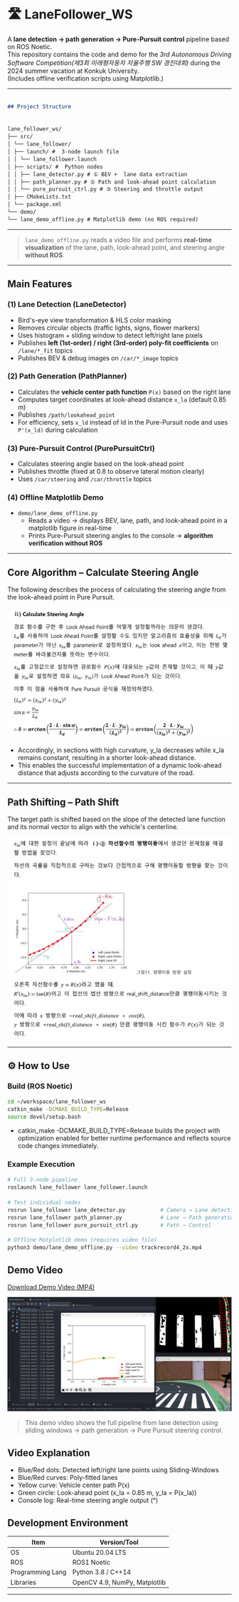 # 🛣️ LaneFollower_WS

A **lane detection → path generation → Pure-Pursuit control** pipeline based on ROS Noetic.  
This repository contains the code and demo for the *3rd Autonomous Driving Software Competition(제3회 미래형자동차 자율주행 SW 경진대회)* during the 2024 summer vacation at Konkuk University.  
(Includes offline verification scripts using Matplotlib.)

---
```markdown

## Project Structure


lane_follower_ws/
├── src/
│ └── lane_follower/
│ ├── launch/ #  3-node launch file
│ │ └── lane_follower.launch
│ ├── scripts/ #  Python nodes
│ │ ├── lane_detector.py # ① BEV +  lane data extraction
│ │ ├── path_planner.py # ② Path and look-ahead point calculation
│ │ └── pure_pursuit_ctrl.py # ③ Steering and throttle output
│ ├── CMakeLists.txt
│ └── package.xml
└── demo/
└── lane_demo_offline.py # Matplotlib demo (no ROS required)
```

---
> `lane_demo_offline.py` reads a video file and performs **real-time visualization** of the lane, path, look-ahead point, and steering angle **without ROS**.

---

## Main Features

### (1) Lane Detection (LaneDetector)
* Bird's-eye view transformation & HLS color masking  
* Removes circular objects (traffic lights, signs, flower markers)  
* Uses histogram + sliding window to detect left/right lane pixels  
* Publishes **left (1st-order) / right (3rd-order) poly-fit coefficients** on `/lane/*_fit` topics  
* Publishes BEV & debug images on `/car/*_image` topics  

### (2) Path Generation (PathPlanner)
* Calculates the **vehicle center path function** `P(x)` based on the right lane  
* Computes target coordinates at look-ahead distance `x_la` (default 0.85 m)  
* Publishes `/path/lookahead_point`  
* For efficiency, sets `x_ld` instead of ld in the Pure-Pursuit node and uses `P'(x_ld)` during calculation  

### (3) Pure-Pursuit Control (PurePursuitCtrl)
* Calculates steering angle based on the look-ahead point  
* Publishes throttle (fixed at 0.8 to observe lateral motion clearly)  
* Uses `/car/steering` and `/car/throttle` topics 

### (4) Offline Matplotlib Demo
* `demo/lane_demo_offline.py`  
  * Reads a video → displays BEV, lane, path, and look-ahead point in a matplotlib figure in real-time  
  * Prints Pure-Pursuit steering angles to the console → **algorithm verification without ROS**

---

##  Core Algorithm – Calculate Steering Angle

The following describes the process of calculating the steering angle from the look-ahead point in Pure Pursuit.

![Steering Angle Formula](./docs/steering_formula.png)

- Accordingly, in sections with high curvature, y_la  decreases while x_la remains constant, resulting in a shorter look-ahead distance.
- This enables the successful implementation of a dynamic look-ahead distance that adjusts according to the curvature of the road.
---

##  Path Shifting – Path Shift

The target path is shifted based on the slope of the detected lane function and its normal vector to align with the vehicle's centerline.

![Path Shift Explanation](./docs/path_shift.png)

---

## ⚙ How to Use

###  Build (ROS Noetic)

```bash
cd ~/workspace/lane_follower_ws
catkin_make -DCMAKE_BUILD_TYPE=Release
source devel/setup.bash
```
- catkin_make -DCMAKE_BUILD_TYPE=Release builds the project with optimization enabled for better runtime performance and reflects source code changes immediately.

###  Example Execution

```bash
# Full 3-node pipeline
roslaunch lane_follower lane_follower.launch

# Test individual nodes
rosrun lane_follower lane_detector.py           # Camera → Lane detection
rosrun lane_follower path_planner.py            # Lane → Path generation
rosrun lane_follower pure_pursuit_ctrl.py       # Path → Control

# Offline Matplotlib demo (requires video file)
python3 demo/lane_demo_offline.py --video trackrecord4_2x.mp4
```

##  Demo Video

[Download Demo Video (MP4)](https://github.com/imhyeonwoo/Sliding-Windows-Path-Planning-Pure-Pursuit/raw/main/videos/demo_lane_follower.mp4)

[![Demo Video](./videos/demo_thumbnail.png)](https://github.com/imhyeonwoo/Sliding-Windows-Path-Planning-Pure-Pursuit/raw/main/videos/demo_lane_follower.mp4)

>   This demo video shows the full pipeline from lane detection using sliding windows → path generation → Pure Pursuit steering control.

## Video Explanation
- Blue/Red dots: Detected left/right lane points using Sliding-Windows
- Blue/Red curves: Poly-fitted lanes
- Yellow curve: Vehicle center path P(x)
- Green circle: Look-ahead point (x_la = 0.85 m, y_la = P(x_la))
- Console log: Real-time steering angle output (°)

##  Development Environment

| Item            | Version/Tool             |
|-----------------|------------------------|
| OS              | Ubuntu 20.04 LTS           |
| ROS             | ROS1 Noetic            |
| Programming Lang	            | Python 3.8 / C++14    |
| Libraries            | OpenCV 4.9, NumPy, Matplotlib    |

---

